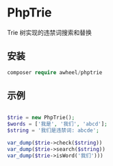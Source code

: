 # PhpTrie

Trie 树实现的违禁词搜索和替换

## 安装

```php
composer require awheel/phptrie
```

## 示例
````php

$trie = new PhpTrie();
$words = ['我是', '我们', 'abcd'];
$string = '我们是违禁词: abcde';

var_dump($trie->check($string))
var_dump($trie->search($string))
var_dump($trie->isWord('我们')))

````

